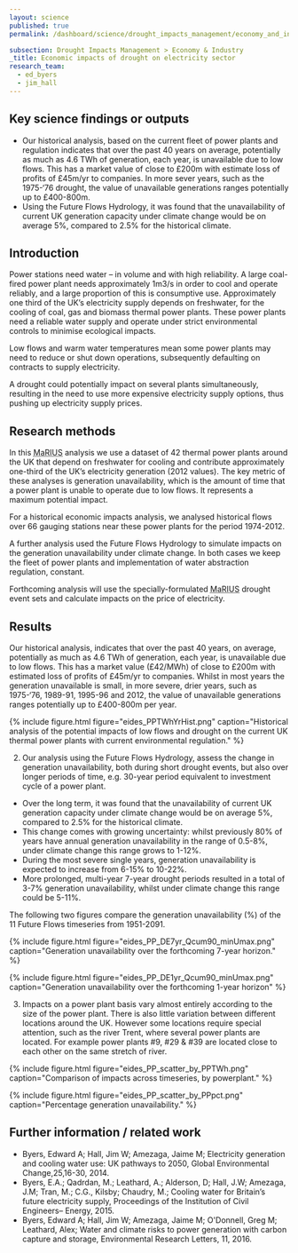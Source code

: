 ```yaml
---
layout: science
published: true
permalink: /dashboard/science/drought_impacts_management/economy_and_industry/eides/

subsection: Drought Impacts Management > Economy & Industry
_title: Economic impacts of drought on electricity sector
research_team:
  - ed_byers
  - jim_hall
---
```


## Key science findings or outputs

* Our historical analysis, based on the current fleet of power plants and regulation indicates that over the past 40 years on average, potentially as much as 4.6 TWh of generation, each year, is unavailable due to low flows. This has a market value of close to £200m with estimate loss of profits of £45m/yr to companies. In more sever years, such as the 1975-‘76 drought, the value of unavailable generations ranges potentially up to £400-800m.
* Using the Future Flows Hydrology, it was found that the unavailability of current UK generation capacity under climate change would be on average 5%, compared to 2.5% for the historical climate. 

## Introduction

Power stations need water – in volume and with high reliability. A large coal-fired power plant needs approximately 1m3/s in order to cool and operate reliably, and a large proportion of this is consumptive use.  Approximately one third of the UK’s electricity supply depends on freshwater, for the cooling of coal, gas and biomass thermal power plants. These power plants need a reliable water supply and operate under strict environmental controls to minimise ecological impacts.

Low flows and warm water temperatures mean some power plants may need to reduce or shut down operations, subsequently defaulting on contracts to supply electricity.

A drought could potentially impact on several plants simultaneously, resulting in the need to use more expensive electricity supply options, thus pushing up electricity supply prices.

## Research methods

In this <abbr title="Managing the Risks, Impacts and Uncertainties of drought and water Scarcity">MaRIUS</abbr> analysis we use a dataset of 42 thermal power plants around the UK that depend on freshwater for cooling and contribute approximately one-third of the UK’s electricity generation (2012 values). The key metric of these analyses is generation unavailability, which is the amount of time that a power plant is unable to operate due to low flows. It represents a maximum potential impact.

For a historical economic impacts analysis, we analysed historical flows over 66 gauging stations near these power plants for the period 1974-2012.

A further analysis used the Future Flows Hydrology to simulate impacts on the generation unavailability under climate change.
In both cases we keep the fleet of power plants and implementation of water abstraction regulation, constant.

Forthcoming analysis will use the specially-formulated <abbr title="Managing the Risks, Impacts and Uncertainties of drought and water Scarcity">MaRIUS</abbr> drought event sets and calculate impacts on the price of electricity.

## Results

Our historical analysis, indicates that over the past 40 years, on average, potentially as much as 4.6 TWh of generation, each year, is unavailable due to low flows. This has a market value (£42/MWh) of close to £200m with estimated loss of profits of £45m/yr to companies. Whilst in most years the generation unavailable is small, in more severe, drier years, such as 1975-‘76, 1989-91, 1995-96 and 2012, the value of unavailable generations ranges potentially up to £400-800m per year.

{% include 
	figure.html 
	figure="eides_PPTWhYrHist.png" 
	caption="Historical analysis of the potential impacts of low flows and drought on the current UK thermal power plants with current environmental regulation." 
%}

2) Our analysis using the Future Flows Hydrology, assess the change in generation unavailability, both during short drought events, but also over longer periods of time, e.g. 30-year period equivalent to investment cycle of a power plant.

* Over the long term, it was found that the unavailability of current UK generation capacity under climate change would be on average 5%, compared to 2.5% for the historical climate. 
* This change comes with growing uncertainty: whilst previously 80% of years have annual generation unavailability in the range of 0.5-8%, under climate change this range grows to 1-12%.
* During the most severe single years, generation unavailability is expected to increase from 6-15% to 10-22%.
* More prolonged, multi-year 7-year drought periods resulted in a total of 3-7% generation unavailability, whilst under climate change this range could be 5-11%.

The following two figures compare the generation unavailability (%) of the 11 Future Flows timeseries from 1951-2091.

{% include 
	figure.html 
	figure="eides_PP_DE7yr_Qcum90_minUmax.png" 
	caption="Generation unavailability over the forthcoming 7-year horizon." 
%}

{% include 
	figure.html 
	figure="eides_PP_DE1yr_Qcum90_minUmax.png" 
	caption="Generation unavailability over the forthcoming 1-year horizon" 
%}

3) Impacts on a power plant basis vary almost entirely according to the size of the power plant. There is also little variation between different locations around the UK. However some locations require special attention, such as the river Trent, where several power plants are located. For example power plants #9, #29 & #39 are located close to each other on the same stretch of river.

{% include 
	figure.html 
	figure="eides_PP_scatter_by_PPTWh.png" 
	caption="Comparison of impacts across timeseries, by powerplant." 
%}

{% include 
	figure.html 
	figure="eides_PP_scatter_by_PPpct.png" 
	caption="Percentage generation unavailability." 
%}

## Further information / related work

* Byers, Edward A; Hall, Jim W; Amezaga, Jaime M; Electricity generation and cooling water use: UK pathways to 2050, Global Environmental Change,25,16-30, 2014.
* Byers, E.A.; Qadrdan, M.; Leathard, A.; Alderson, D; Hall, J.W; Amezaga, J.M; Tran, M.; C.G., Kilsby; Chaudry, M.; Cooling water for Britain’s future electricity supply, Proceedings of the Institution of Civil Engineers– Energy, 2015.
* Byers, Edward A; Hall, Jim W; Amezaga, Jaime M; O'Donnell, Greg M; Leathard, Alex; Water and climate risks to power generation with carbon capture and storage, Environmental Research Letters, 11, 2016.